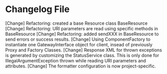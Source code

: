 # Changelog File

[Change] Refactoring: created a base Resource class BaseResource
[Change] Refactoring: URI parameters are read using specific methods in BaseResource
[Change] Refactoring: added sendXXX in BaseResource to send errors or success results.
[Change] Using ComponentFactory to instantiate one GatewayInterface object for client, insead of previously Proxy and Factory Classes.
[Change] Response XML for thrown exceptions is generated by customizing the StatusService class. This is only done for IllegalArgumentException thrown while reading URI parameters and attributes.
[Change] The formatter configuration is now project-specific.

